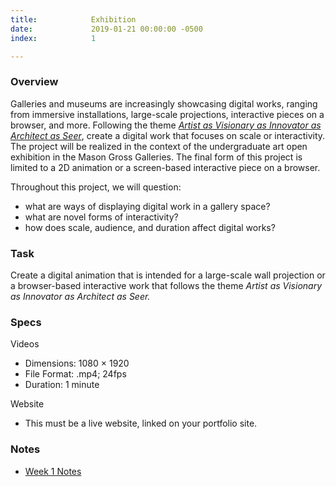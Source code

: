 ```yaml
---
title:            Exhibition
date:             2019-01-21 00:00:00 -0500
index:            1

---
```


### Overview
Galleries and museums are increasingly showcasing digital works, ranging from immersive installations, large-scale projections, interactive pieces on a browser, and more. Following the theme <em>[Artist as Visionary as Innovator as Architect as Seer](https://docs.google.com/document/d/1rkqMFhTomSHcUai330FaeUSez00V28iS91ei9BzpcS0/edit?usp=sharing)</em>, create a digital work that focuses on scale or interactivity. The project will be realized in the context of the undergraduate art open exhibition in the Mason Gross Galleries. The final form of this project is limited to a 2D animation or a screen-based interactive piece on a browser.

Throughout this project, we will question:
- what are ways of displaying digital work in a gallery space?
- what are novel forms of interactivity?
- how does scale, audience, and duration affect digital works?

### Task
Create a digital animation that is intended for a large-scale wall projection or a browser-based interactive work that follows the theme <em>Artist as Visionary as Innovator as Architect as Seer.</em>

### Specs
Videos
- Dimensions: 1080 × 1920
- File Format: .mp4; 24fps
- Duration: 1 minute

Website
- This must be a live website, linked on your portfolio site.

### Notes
- [Week 1 Notes](https://paper.dropbox.com/doc/3A-Week-1-Notes--Akbz5PsoEaubZW8L7xzBPW1xAQ-jSxPmrviC2ALz9qwcJYnD)
